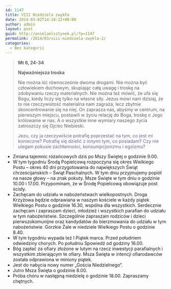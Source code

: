```yaml
---
id: 1147
title: VIII Niedziela zwykła
date: 2014-03-02T14:18:22+00:00
author: admin
layout: post
guid: http://anielaolsztynek.pl/?p=1147
permalink: /2014/03/viii-niedziela-zwykla-2/
categories:
  - Bez kategorii
---
```

> **Mt 6, 24-34**
> 
> **Najważniejsza troska**
> 
> Nie można iść równocześnie dwoma drogami. Nie można być człowiekiem duchowym, skupiając całą uwagę i troskę na zdobywaniu rzeczy materialnych. Nie można też mówić, że ufa się Bogu, kiedy liczy się tylko na własne siły. Jezus mówi nam dzisiaj, że to nie rzeczywistość materialna nam zagraża, lecz zbytnie skoncentrowanie się na niej. On zaprasza nas, abyśmy w centrum, na pierwszym miejscu, postawili w życiu relację do Boga, troskę o Jego królowanie w nas. A o wszystkie inne wymiary naszego życia zatroszczy się Ojciec Niebieski.
> 
> <span style="color: #666699;">Jezu, czy ja rzeczywiście potrafię poprzestać na tym, co jest mi konieczne? Potrafię się dzielić z innymi tym, co posiadam? Czy nie ulegam pokusie zachłanności, konsumpcjonizmu i egoizmu?</span>

  * Zmiana tajemnic różańcowych dziś po Mszy Świętej o godzinie 9.00.
  * W tym tygodniu Środą Popielcową rozpoczyna się okres Wielkiego Postu &#8211; okres 40 dni przygotowania do największych Świąt chrześcijańskich &#8211; Świąt Paschalnych. W tym dniu przyjmujemy popiół na nasze głowy &#8211; na znak pokuty. Msze Święte w tym dniu o godzinie 10.00 i 17.00. Przypominam, że w Środę Popielcową obowiązuje post ścisły.
  * Zachęcam do udziału w nabożeństwach wielkopostnych. Droga Krzyżowa będzie odprawiana w naszym kościele w każdy piątek Wielkiego Postu o godzinie 16.30, wspólna dla wszystkich. Serdecznie zachęcam i zapraszam dzieci, młodzież i wszystkich parafian do udziału w tym nabożeństwie. Szczególnie zapraszam rodziców i dzieci pierwszokomunijne oraz kandydatów do bierzmowania do udziału w tym nabożeństwie. Gorzkie Żale w niedziele Wielkiego Postu o godzinie 8.40.
  * W tym tygodniu wypada też I Piątek marca. Przed południem odwiedziny chorych. Po południu Spowiedź od godziny 16.00.
  * Bóg zapłać za ofiary złożone w lutym na rzecz inwestycji parafialnych i wszystkim zbierającym te ofiary. Msza Święta w intencji ofiarodawców została odprawiona w miniony piątek.
  * Jest do nabycia nowy numer &#8222;Gościa Niedzielnego&#8221;.
  * Jutro Msza Święta o godzinie 8.00.
  * Próba chóru w następną niedzielę o godzinie 18.00. Zapraszamy chętnych.